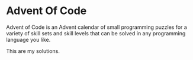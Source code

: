 # Advent Of Code
Advent of Code is an Advent calendar of small programming puzzles for a variety of skill sets and skill levels that can be solved in any programming language you like.

This are my solutions.
